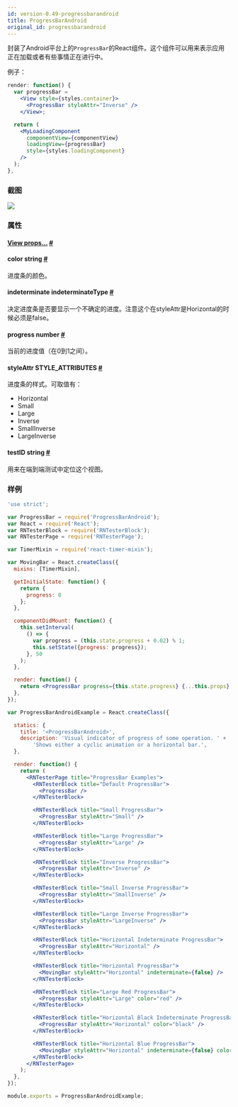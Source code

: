 ```yaml
---
id: version-0.49-progressbarandroid
title: ProgressBarAndroid
original_id: progressbarandroid
---
```


封装了Android平台上的`ProgressBar`的React组件。这个组件可以用来表示应用正在加载或者有些事情正在进行中。

例子：

```jsx
render: function() {
  var progressBar =
    <View style={styles.container}>
      <ProgressBar styleAttr="Inverse" />
    </View>;

  return (
    <MyLoadingComponent
      componentView={componentView}
      loadingView={progressBar}
      style={styles.loadingComponent}
    />
  );
},
```
### 截图
![](/img/components/progressbarandroid.png)

### 属性

<div class="props">
	<div class="prop">
		<h4 class="propTitle"><a class="anchor" name="view"></a><a href="view.html#props">View props...</a> <a class="hash-link" href="#view">#</a></h4>
	</div>
	<div class="prop">
		<h4 class="propTitle"><a class="anchor" name="color"></a>color <span class="propType">string</span> <a class="hash-link" href="#color">#</a></h4>
		<div>
			<p>进度条的颜色。</p>
		</div>
	</div>
	<div class="prop">
		<h4 class="propTitle"><a class="anchor" name="indeterminate"></a>indeterminate <span class="propType">indeterminateType</span> <a class="hash-link" href="#indeterminate">#</a></h4>
		<div>
			<p>决定进度条是否要显示一个不确定的进度。注意这个在styleAttr是Horizontal的时候必须是false。</p>
		</div>
	</div>
	<div class="prop">
		<h4 class="propTitle"><a class="anchor" name="progress"></a>progress <span class="propType">number</span> <a class="hash-link" href="#progress">#</a></h4>
		<div>
			<p>当前的进度值（在0到1之间）。</p>
		</div>
	</div>
	<div class="prop">
		<h4 class="propTitle"><a class="anchor" name="styleattr"></a>styleAttr <span class="propType">STYLE_ATTRIBUTES</span> <a class="hash-link" href="#styleattr">#</a></h4>
		<div>
			<p>进度条的样式。可取值有：</p>
			<ul>
				<li>Horizontal</li>
				<li>Small</li>
				<li>Large</li>
				<li>Inverse</li>
				<li>SmallInverse</li>
				<li>LargeInverse</li>
			</ul>
		</div>
	</div>
	<div class="prop">
		<h4 class="propTitle"><a class="anchor" name="testid"></a>testID <span class="propType">string</span> <a class="hash-link" href="#testid">#</a></h4>
		<div>
			<p>用来在端到端测试中定位这个视图。</p>
		</div>
	</div>
</div>

### 样例

```jsx
'use strict';

var ProgressBar = require('ProgressBarAndroid');
var React = require('React');
var RNTesterBlock = require('RNTesterBlock');
var RNTesterPage = require('RNTesterPage');

var TimerMixin = require('react-timer-mixin');

var MovingBar = React.createClass({
  mixins: [TimerMixin],

  getInitialState: function() {
    return {
      progress: 0
    };
  },

  componentDidMount: function() {
    this.setInterval(
      () => {
        var progress = (this.state.progress + 0.02) % 1;
        this.setState({progress: progress});
      }, 50
    );
  },

  render: function() {
    return <ProgressBar progress={this.state.progress} {...this.props} />;
  },
});

var ProgressBarAndroidExample = React.createClass({

  statics: {
    title: '<ProgressBarAndroid>',
    description: 'Visual indicator of progress of some operation. ' +
        'Shows either a cyclic animation or a horizontal bar.',
  },

  render: function() {
    return (
      <RNTesterPage title="ProgressBar Examples">
        <RNTesterBlock title="Default ProgressBar">
          <ProgressBar />
        </RNTesterBlock>

        <RNTesterBlock title="Small ProgressBar">
          <ProgressBar styleAttr="Small" />
        </RNTesterBlock>

        <RNTesterBlock title="Large ProgressBar">
          <ProgressBar styleAttr="Large" />
        </RNTesterBlock>

        <RNTesterBlock title="Inverse ProgressBar">
          <ProgressBar styleAttr="Inverse" />
        </RNTesterBlock>

        <RNTesterBlock title="Small Inverse ProgressBar">
          <ProgressBar styleAttr="SmallInverse" />
        </RNTesterBlock>

        <RNTesterBlock title="Large Inverse ProgressBar">
          <ProgressBar styleAttr="LargeInverse" />
        </RNTesterBlock>

        <RNTesterBlock title="Horizontal Indeterminate ProgressBar">
          <ProgressBar styleAttr="Horizontal" />
        </RNTesterBlock>

        <RNTesterBlock title="Horizontal ProgressBar">
          <MovingBar styleAttr="Horizontal" indeterminate={false} />
        </RNTesterBlock>

        <RNTesterBlock title="Large Red ProgressBar">
          <ProgressBar styleAttr="Large" color="red" />
        </RNTesterBlock>

        <RNTesterBlock title="Horizontal Black Indeterminate ProgressBar">
          <ProgressBar styleAttr="Horizontal" color="black" />
        </RNTesterBlock>

        <RNTesterBlock title="Horizontal Blue ProgressBar">
          <MovingBar styleAttr="Horizontal" indeterminate={false} color="blue" />
        </RNTesterBlock>
      </RNTesterPage>
    );
  },
});

module.exports = ProgressBarAndroidExample;
```